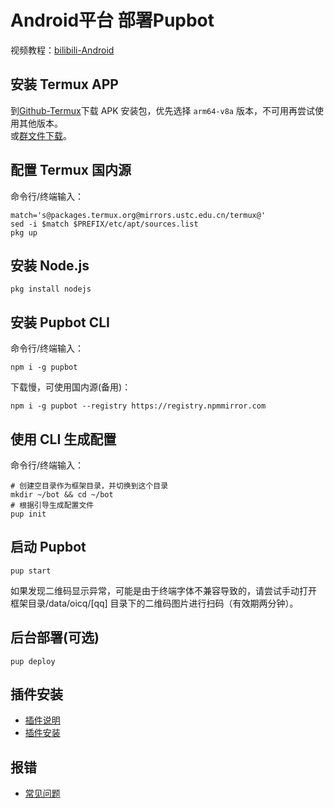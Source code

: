 # Android平台 部署Pupbot
视频教程：[bilibili-Android](https://space.bilibili.com/524190453)
## 安装 Termux APP
到[Github-Termux](https://github.com/termux/termux-app/releases)下载 APK 安装包，优先选择 `arm64-v8a` 版本，不可用再尝试使用其他版本。<br>
或[群文件下载](https://qm.qq.com/cgi-bin/qm/qr?k=HK_MJ6jPmNb--oFtqGbYLnrSrYORiayX&jump_from=webapi&authKey=v/GUqKlGOF/EUGF5irCqYRA/+JFJ7pIRtqXNGPsNCos159ati25QOlqVTmGF8bjO)。
## 配置 Termux 国内源
命令行/终端输入：
``` shell
match='s@packages.termux.org@mirrors.ustc.edu.cn/termux@'
sed -i $match $PREFIX/etc/apt/sources.list
pkg up
```
## 安装 Node.js
``` shell
pkg install nodejs
```

## 安装 Pupbot CLI
命令行/终端输入：
``` shell
npm i -g pupbot
``` 
下载慢，可使用国内源(备用)：
``` shell
npm i -g pupbot --registry https://registry.npmmirror.com
```

## 使用 CLI 生成配置
命令行/终端输入：
``` shell
# 创建空目录作为框架目录，并切换到这个目录
mkdir ~/bot && cd ~/bot
# 根据引导生成配置文件
pup init
```

## 启动 Pupbot
``` shell
pup start
```
如果发现二维码显示异常，可能是由于终端字体不兼容导致的，请尝试手动打开 框架目录/data/oicq/[qq] 目录下的二维码图片进行扫码（有效期两分钟）。

## 后台部署(可选)
``` shell
pup deploy
```

## 插件安装
- [插件说明](/plugin/note)
- [插件安装](/plugin/install)

## 报错
- [常见问题](/start/problem) 
